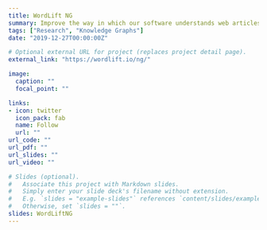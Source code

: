 ```yaml
---
title: WordLift NG
summary: Improve the way in which our software understands web articles and builds knowledge bases.
tags: ["Research", "Knowledge Graphs"]
date: "2019-12-27T00:00:00Z"

# Optional external URL for project (replaces project detail page).
external_link: "https://wordlift.io/ng/"

image:
  caption: ""
  focal_point: ""

links:
- icon: twitter
  icon_pack: fab
  name: Follow
  url: ""
url_code: ""
url_pdf: ""
url_slides: ""
url_video: ""

# Slides (optional).
#   Associate this project with Markdown slides.
#   Simply enter your slide deck's filename without extension.
#   E.g. `slides = "example-slides"` references `content/slides/example-slides.md`.
#   Otherwise, set `slides = ""`.
slides: WordLiftNG
---
```

